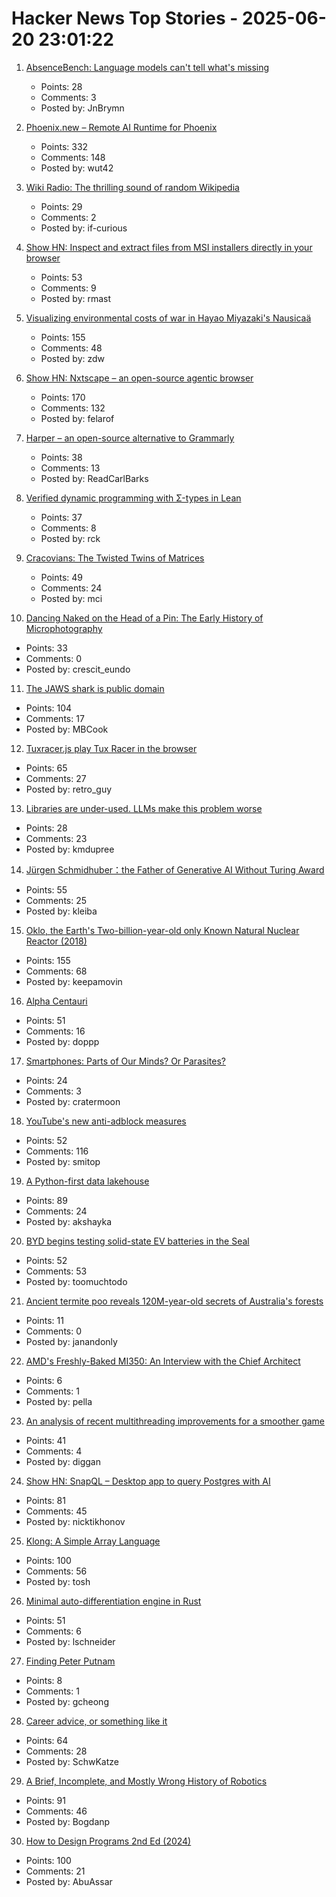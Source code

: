 # Hacker News Top Stories - 2025-06-20 23:01:22

1. [AbsenceBench: Language models can't tell what's missing](https://arxiv.org/abs/2506.11440)
   - Points: 28
   - Comments: 3
   - Posted by: JnBrymn

2. [Phoenix.new – Remote AI Runtime for Phoenix](https://fly.io/blog/phoenix-new-the-remote-ai-runtime/)
   - Points: 332
   - Comments: 148
   - Posted by: wut42

3. [Wiki Radio: The thrilling sound of random Wikipedia](https://www.monkeon.co.uk/wikiradio/)
   - Points: 29
   - Comments: 2
   - Posted by: if-curious

4. [Show HN: Inspect and extract files from MSI installers directly in your browser](https://pymsi.readthedocs.io/en/latest/msi_viewer.html)
   - Points: 53
   - Comments: 9
   - Posted by: rmast

5. [Visualizing environmental costs of war in Hayao Miyazaki's Nausicaä](https://jgeekstudies.org/2025/06/20/wilted-lands-and-wounded-worlds-visualizing-environmental-costs-of-war-in-hayao-miyazakis-nausicaa-of-the-valley-of-the-wind/)
   - Points: 155
   - Comments: 48
   - Posted by: zdw

6. [Show HN: Nxtscape – an open-source agentic browser](https://github.com/nxtscape/nxtscape)
   - Points: 170
   - Comments: 132
   - Posted by: felarof

7. [Harper – an open-source alternative to Grammarly](https://writewithharper.com)
   - Points: 38
   - Comments: 13
   - Posted by: ReadCarlBarks

8. [Verified dynamic programming with Σ-types in Lean](https://tannerduve.github.io/blog/memoization-sigma/)
   - Points: 37
   - Comments: 8
   - Posted by: rck

9. [Cracovians: The Twisted Twins of Matrices](https://marcinciura.wordpress.com/2025/06/20/cracovians-the-twisted-twins-of-matrices/)
   - Points: 49
   - Comments: 24
   - Posted by: mci

10. [Dancing Naked on the Head of a Pin: The Early History of Microphotography](https://publicdomainreview.org/essay/dancing-naked-on-the-head-of-a-pin)
   - Points: 33
   - Comments: 0
   - Posted by: crescit_eundo

11. [The JAWS shark is public domain](https://ironicsans.ghost.io/how-the-jaws-shark-became-public-domain/)
   - Points: 104
   - Comments: 17
   - Posted by: MBCook

12. [Tuxracer.js play Tux Racer in the browser](https://github.com/ebbejan/tux-racer-js)
   - Points: 65
   - Comments: 27
   - Posted by: retro_guy

13. [Libraries are under-used. LLMs make this problem worse](https://makefizz.buzz/posts/libraries-llms)
   - Points: 28
   - Comments: 23
   - Posted by: kmdupree

14. [Jürgen Schmidhuber：the Father of Generative AI Without Turing Award](http://www.jazzyear.com/article_info.html?id=1352)
   - Points: 55
   - Comments: 25
   - Posted by: kleiba

15. [Oklo, the Earth's Two-billion-year-old only Known Natural Nuclear Reactor (2018)](https://www.iaea.org/newscenter/news/meet-oklo-the-earths-two-billion-year-old-only-known-natural-nuclear-reactor)
   - Points: 155
   - Comments: 68
   - Posted by: keepamovin

16. [Alpha Centauri](https://www.filfre.net/2025/06/alpha-centauri/)
   - Points: 51
   - Comments: 16
   - Posted by: doppp

17. [Smartphones: Parts of Our Minds? Or Parasites?](https://www.tandfonline.com/doi/full/10.1080/00048402.2025.2504070)
   - Points: 24
   - Comments: 3
   - Posted by: cratermoon

18. [YouTube's new anti-adblock measures](https://iter.ca/post/yt-adblock/)
   - Points: 52
   - Comments: 116
   - Posted by: smitop

19. [A Python-first data lakehouse](https://www.bauplanlabs.com/blog/everything-as-python)
   - Points: 89
   - Comments: 24
   - Posted by: akshayka

20. [BYD begins testing solid-state EV batteries in the Seal](https://electrek.co/2025/06/20/byd-tests-solid-state-batteries-seal-ev-with-1000-miles-range/)
   - Points: 52
   - Comments: 53
   - Posted by: toomuchtodo

21. [Ancient termite poo reveals 120M-year-old secrets of Australia's forests](https://phys.org/news/2025-06-ancient-termite-poo-reveals-million.html)
   - Points: 11
   - Comments: 0
   - Posted by: janandonly

22. [AMD's Freshly-Baked MI350: An Interview with the Chief Architect](https://chipsandcheese.com/p/amds-freshly-baked-mi350-an-interview)
   - Points: 6
   - Comments: 1
   - Posted by: pella

23. [An analysis of recent multithreading improvements for a smoother game](https://dev.arma3.com/post/oprep-performance-optimizations-in-220)
   - Points: 41
   - Comments: 4
   - Posted by: diggan

24. [Show HN: SnapQL – Desktop app to query Postgres with AI](https://github.com/NickTikhonov/snap-ql)
   - Points: 81
   - Comments: 45
   - Posted by: nicktikhonov

25. [Klong: A Simple Array Language](https://t3x.org/klong/)
   - Points: 100
   - Comments: 56
   - Posted by: tosh

26. [Minimal auto-differentiation engine in Rust](https://github.com/e3ntity/nanograd)
   - Points: 51
   - Comments: 6
   - Posted by: lschneider

27. [Finding Peter Putnam](https://nautil.us/finding-peter-putnam-1218035/)
   - Points: 8
   - Comments: 1
   - Posted by: gcheong

28. [Career advice, or something like it](https://brooker.co.za/blog/2025/06/20/career.html)
   - Points: 64
   - Comments: 28
   - Posted by: SchwKatze

29. [A Brief, Incomplete, and Mostly Wrong History of Robotics](https://generalrobots.substack.com/p/a-brief-incomplete-and-mostly-wrong)
   - Points: 91
   - Comments: 46
   - Posted by: Bogdanp

30. [How to Design Programs 2nd Ed (2024)](https://htdp.org)
   - Points: 100
   - Comments: 21
   - Posted by: AbuAssar

